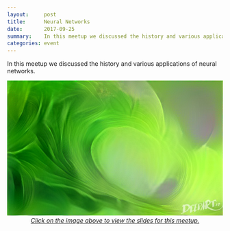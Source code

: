 ```yaml
---
layout:     post
title:      Neural Networks
date:       2017-09-25
summary:    In this meetup we discussed the history and various applications of neural networks.
categories: event
---
```



In this meetup we discussed the history and various applications of neural networks.  

<p align="center">
	<a href="https://www.slideshare.net/MichaelMotoki/applications-of-neural-networks">
		<img src="https://github.com/hawaiimachinelearning/hawaiimachinelearning.github.io/raw/master/slides/bananawave.jpg" alt="Neural Networks Slides">
		<br>
		<i>Click on the image above to view the slides for this meetup.</i>
	</a>

</p>
